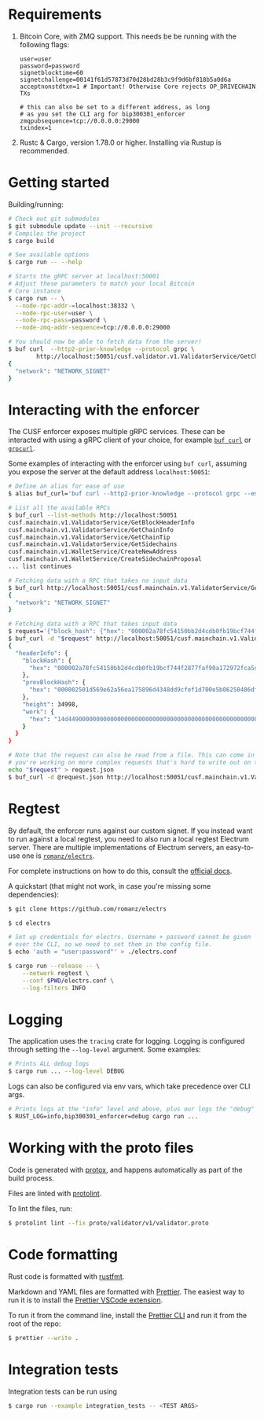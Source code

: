# Requirements

1. Bitcoin Core, with ZMQ support. This needs be be running with the following
   flags:

   ```
   user=user
   password=password
   signetblocktime=60
   signetchallenge=00141f61d57873d70d28bd28b3c9f9d6bf818b5a0d6a
   acceptnonstdtxn=1 # Important! Otherwise Core rejects OP_DRIVECHAIN TXs

   # this can also be set to a different address, as long
   # as you set the CLI arg for bip300301_enforcer
   zmqpubsequence=tcp://0.0.0.0:29000
   txindex=1
   ```

1. Rustc & Cargo, version 1.78.0 or higher. Installing via Rustup is
   recommended.

# Getting started

Building/running:

```bash
# Check out git submodules
$ git submodule update --init --recursive
# Compiles the project
$ cargo build

# See available options
$ cargo run -- --help

# Starts the gRPC server at localhost:50001
# Adjust these parameters to match your local Bitcoin
# Core instance
$ cargo run -- \
  --node-rpc-addr-=localhost:38332 \
  --node-rpc-user=user \
  --node-rpc-pass=password \
  --node-zmq-addr-sequence=tcp://0.0.0.0:29000

# You should now be able to fetch data from the server!
$ buf curl  --http2-prior-knowledge --protocol grpc \
        http://localhost:50051/cusf.validator.v1.ValidatorService/GetChainInfo
{
  "network": "NETWORK_SIGNET"
}
```

# Interacting with the enforcer

The CUSF enforcer exposes multiple gRPC services. These can be interacted with
using a gRPC client of your choice, for example
[`buf curl`](https://buf.build/docs/installation/) or
[`grpcurl`](https://github.com/fullstorydev/grpcurl).

Some examples of interacting with the enforcer using `buf curl`, assuming you
expose the server at the default address `localhost:50051`:

```bash
# Define an alias for ease of use
$ alias buf_curl='buf curl --http2-prior-knowledge --protocol grpc --emit-defaults'

# List all the available RPCs
$ buf_curl --list-methods http://localhost:50051
cusf.mainchain.v1.ValidatorService/GetBlockHeaderInfo
cusf.mainchain.v1.ValidatorService/GetChainInfo
cusf.mainchain.v1.ValidatorService/GetChainTip
cusf.mainchain.v1.ValidatorService/GetSidechains
cusf.mainchain.v1.WalletService/CreateNewAddress
cusf.mainchain.v1.WalletService/CreateSidechainProposal
... list continues

# Fetching data with a RPC that takes no input data
$ buf_curl http://localhost:50051/cusf.mainchain.v1.ValidatorService/GetChainInfo
{
  "network": "NETWORK_SIGNET"
}

# Fetching data with a RPC that takes input data
$ request='{"block_hash": {"hex": "000002a78fc54150bb2d4cdb0fb19bcf744f2877faf90a172972fca5daf5fe92"}}'
$ buf_curl -d "$request" http://localhost:50051/cusf.mainchain.v1.ValidatorService/GetBlockHeaderInfo
{
  "headerInfo": {
    "blockHash": {
      "hex": "000002a78fc54150bb2d4cdb0fb19bcf744f2877faf90a172972fca5daf5fe92"
    },
    "prevBlockHash": {
      "hex": "000002501d569e62a56ea175896d4348dd9cfef1d700e5b06250486df07c9225"
    },
    "height": 34998,
    "work": {
      "hex": "14d4490000000000000000000000000000000000000000000000000000000000"
    }
  }
}

# Note that the request can also be read from a file. This can come in handy if
# you're working on more complex requests that's hard to write out on the terminal
echo "$request" > request.json
$ buf_curl -d @request.json http://localhost:50051/cusf.mainchain.v1.ValidatorService/GetBlockHeaderInfo
```

# Regtest

By default, the enforcer runs against our custom signet. If you instead want to
run against a local regtest, you need to also run a local regtest Electrum
server. There are multiple implementations of Electrum servers, an easy-to-use
one is [`romanz/electrs`](https://github.com/romanz/electrs).

For complete instructions on how to do this, consult the
[official docs](https://github.com/romanz/electrs/blob/master/doc/install.md).

A quickstart (that might not work, in case you're missing some dependencies):

```bash
$ git clone https://github.com/romanz/electrs

$ cd electrs

# Set up credentials for electrs. Username + password cannot be given
# over the CLI, so we need to set them in the config file.
$ echo 'auth = "user:password"' > ./electrs.conf

$ cargo run --release -- \
    --network regtest \
    --conf $PWD/electrs.conf \
    --log-filters INFO
```

# Logging

The application uses the `tracing` crate for logging. Logging is configured
through setting the `--log-level` argument. Some examples:

```bash
# Prints ALL debug logs
$ cargo run ... --log-level DEBUG
```

Logs can also be configured via env vars, which take precedence over CLI args.

```bash
# Prints logs at the "info" level and above, plus our logs the "debug" level and above
$ RUST_LOG=info,bip300301_enforcer=debug cargo run ...
```

# Working with the proto files

Code is generated with [protox](https://github.com/andrewhickman/protox), and
happens automatically as part of the build process.

Files are linted with [protolint](https://github.com/yoheimuta/protolint).

To lint the files, run:

```bash
$ protolint lint --fix proto/validator/v1/validator.proto
```

# Code formatting

Rust code is formatted with [rustfmt](https://github.com/rust-lang/rustfmt).

Markdown and YAML files are formatted with [Prettier](https://prettier.io/). The
easiest way to run it is to install the
[Prettier VSCode extension](https://marketplace.visualstudio.com/items?itemName=esbenp.prettier-vscode).

To run it from the command line, install the
[Prettier CLI](https://prettier.io/docs/en/cli.html) and run it from the root of
the repo:

```bash
$ prettier --write .
```

# Integration tests

Integration tests can be run using

```bash
$ cargo run --example integration_tests -- <TEST ARGS>
```

